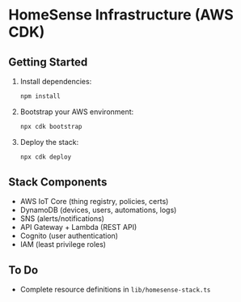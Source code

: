 # HomeSense Infrastructure (AWS CDK)

## Getting Started

1. Install dependencies:
   ```bash
   npm install
   ```
2. Bootstrap your AWS environment:
   ```bash
   npx cdk bootstrap
   ```
3. Deploy the stack:
   ```bash
   npx cdk deploy
   ```

## Stack Components
- AWS IoT Core (thing registry, policies, certs)
- DynamoDB (devices, users, automations, logs)
- SNS (alerts/notifications)
- API Gateway + Lambda (REST API)
- Cognito (user authentication)
- IAM (least privilege roles)

## To Do
- Complete resource definitions in `lib/homesense-stack.ts`
